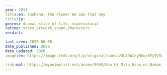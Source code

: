 ```yaml
---
year: 2011
title:en: anohana: The Flower We Saw That Day
title:jp:
genres: drama, slice of life, supernatural
rating: story,artwork,sound,characters
verdict:

last_seen: 2020-06-08
date_published: 2020
date_updated: 2020
image:en: https://image.tmdb.org/t/p/original/aonsLV3L49W1zyRGopSFyTV3cOu.jpg

link:mal: https://myanimelist.net/anime/9989/Ano_Hi_Mita_Hana_no_Namae_wo_Bokutachi_wa_Mada_Shiranai
---
```

